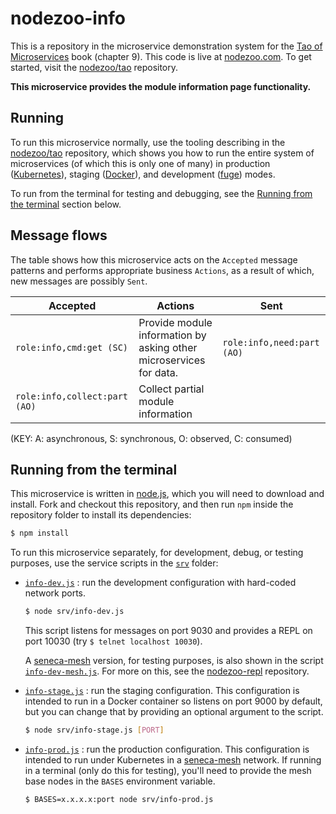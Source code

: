 # nodezoo-info

This is a repository in the microservice demonstration system for
the [Tao of Microservices](//bit.ly/rmtaomicro) book (chapter 9). This
code is live at [nodezoo.com](http://nodezoo.com). To get started,
visit the [nodezoo/tao](//github.com/nodezoo/tao) repository.

__This microservice provides the module information page functionality.__


## Running

To run this microservice normally, use the tooling describing in
the [nodezoo/tao](//github.com//nodezoo/tao) repository, which shows you how to run
the entire system of microservices (of which this is only one of many) in
production ([Kubernetes](//kubernetes.io)), staging
([Docker](//docker.com)), and development
([fuge](//github.com/apparatus/fuge)) modes.

To run from the terminal for testing and debugging, see
the [Running from the terminal](#running-from-the-terminal) section
below.


## Message flows

The table shows how this microservice acts on the `Accepted` message
patterns and performs appropriate business `Actions`, as a result of
which, new messages are possibly `Sent`.

|Accepted |Actions |Sent
|--|--|--
|`role:info,cmd:get (SC)` |Provide module information by asking other microservices for data. |`role:info,need:part (AO)`
|`role:info,collect:part (AO)` |Collect partial module information|

(KEY: A: asynchronous, S: synchronous, O: observed, C: consumed)


## Running from the terminal

This microservice is written in [node.js](//nodejs.org), which you
will need to download and install. Fork and checkout this repository,
and then run `npm` inside the repository folder to install its dependencies:

```sh
$ npm install
```

To run this microservice separately, for development, debug, or
testing purposes, use the service scripts in the [`srv`](srv) folder:

* [`info-dev.js`](srv/info-dev.js) : run the development configuration 
  with hard-coded network ports.

  ```sh
  $ node srv/info-dev.js
  ```

  This script listens for messages on port 9030 and provides a REPL on
  port 10030 (try `$ telnet localhost 10030`).

  A [seneca-mesh](//github.com/senecajs/seneca-mesh) version, for
  testing purposes, is also shown in the
  script [`info-dev-mesh.js`](srv/info-dev-mesh.js). For more on
  this, see the [nodezoo-repl](//github.com/nodezoo/nodezoo-repl)
  repository.

* [`info-stage.js`](srv/info-stage.js) : run the staging
  configuration. This configuration is intended to run in a Docker
  container so listens on port 9000 by default, but you can change
  that by providing an optional argument to the script.

  ```sh
  $ node srv/info-stage.js [PORT]
  ```

* [`info-prod.js`](srv/info-prod.js) : run the production
  configuration. This configuration is intended to run under
  Kubernetes in a [seneca-mesh](//github.com/senecajs/seneca-mesh)
  network. If running in a terminal (only do this for testing), you'll
  need to provide the mesh base nodes in the `BASES` environment
  variable.

  ```sh
  $ BASES=x.x.x.x:port node srv/info-prod.js
  ```
